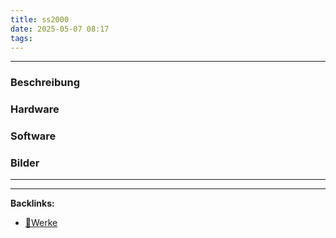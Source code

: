 ```yaml
---
title: ss2000
date: 2025-05-07 08:17
tags: 
---
```


----

### Beschreibung 

### Hardware 

### Software

### Bilder



----

----
**Backlinks:**
- [📁Werke](/📁Werke)
